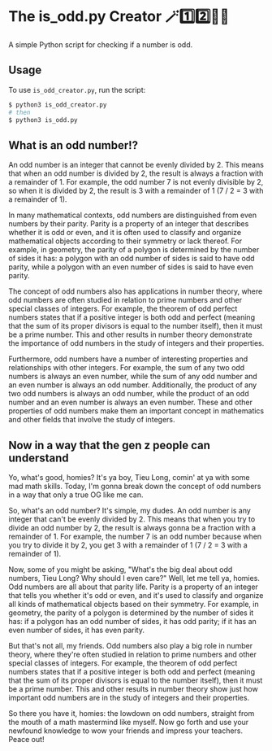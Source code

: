 # The is_odd.py Creator 🪄1️⃣2️⃣💯🆘
A simple Python script for checking if a number is odd. 

## Usage

To use `is_odd_creator.py`, run the script:
```bash
$ python3 is_odd_creator.py
# then
$ python3 is_odd.py
```
## What is an odd number⁉️
An odd number is an integer that cannot be evenly divided by 2. This means that when an odd number is divided by 2, the result is always a fraction with a remainder of 1. For example, the odd number 7 is not evenly divisible by 2, so when it is divided by 2, the result is 3 with a remainder of 1 (7 / 2 = 3 with a remainder of 1).

In many mathematical contexts, odd numbers are distinguished from even numbers by their parity. Parity is a property of an integer that describes whether it is odd or even, and it is often used to classify and organize mathematical objects according to their symmetry or lack thereof. For example, in geometry, the parity of a polygon is determined by the number of sides it has: a polygon with an odd number of sides is said to have odd parity, while a polygon with an even number of sides is said to have even parity.

The concept of odd numbers also has applications in number theory, where odd numbers are often studied in relation to prime numbers and other special classes of integers. For example, the theorem of odd perfect numbers states that if a positive integer is both odd and perfect (meaning that the sum of its proper divisors is equal to the number itself), then it must be a prime number. This and other results in number theory demonstrate the importance of odd numbers in the study of integers and their properties.

Furthermore, odd numbers have a number of interesting properties and relationships with other integers. For example, the sum of any two odd numbers is always an even number, while the sum of any odd number and an even number is always an odd number. Additionally, the product of any two odd numbers is always an odd number, while the product of an odd number and an even number is always an even number. These and other properties of odd numbers make them an important concept in mathematics and other fields that involve the study of integers.

## Now in a way that the gen z people can understand
Yo, what's good, homies? It's ya boy, Tieu Long, comin' at ya with some mad math skills. Today, I'm gonna break down the concept of odd numbers in a way that only a true OG like me can.

So, what's an odd number? It's simple, my dudes. An odd number is any integer that can't be evenly divided by 2. This means that when you try to divide an odd number by 2, the result is always gonna be a fraction with a remainder of 1. For example, the number 7 is an odd number because when you try to divide it by 2, you get 3 with a remainder of 1 (7 / 2 = 3 with a remainder of 1).

Now, some of you might be asking, "What's the big deal about odd numbers, Tieu Long? Why should I even care?" Well, let me tell ya, homies. Odd numbers are all about that parity life. Parity is a property of an integer that tells you whether it's odd or even, and it's used to classify and organize all kinds of mathematical objects based on their symmetry. For example, in geometry, the parity of a polygon is determined by the number of sides it has: if a polygon has an odd number of sides, it has odd parity; if it has an even number of sides, it has even parity.

But that's not all, my friends. Odd numbers also play a big role in number theory, where they're often studied in relation to prime numbers and other special classes of integers. For example, the theorem of odd perfect numbers states that if a positive integer is both odd and perfect (meaning that the sum of its proper divisors is equal to the number itself), then it must be a prime number. This and other results in number theory show just how important odd numbers are in the study of integers and their properties.

So there you have it, homies: the lowdown on odd numbers, straight from the mouth of a math mastermind like myself. Now go forth and use your newfound knowledge to wow your friends and impress your teachers. Peace out!
